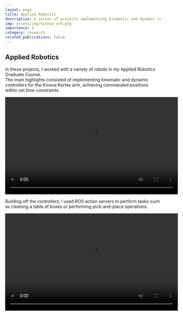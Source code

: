 ```yaml
---
layout: page
title: Applied Robotics
description: A series of projects implementing kinematic and dynamic controllers for various robots in my graduate course.
img: assets/img/kinova_arm.png
importance: 2
category: research
related_publications: false
---
```


## Applied Robotics

In these projects, I worked with a variety of robots in my Applied Robotics Graduate Course.  
The main highlights consisted of implementing kinematic and dynamic controllers
for the Kinova Kortex arm, achieving commanded positions within set time constraints.

<div class="row">
  <div class="col-sm mt-3 mt-md-0">
    <video width="560" height="315" controls>
      <source src="/assets/video/dynamics_kortex.mp4" type="video/mp4">
    </video>
  </div>
</div>

Building off the controllers, I used ROS action servers to perform tasks such as cleaning
a table of boxes or performing pick-and-place operations.

<div class="row">
  <div class="col-sm mt-3 mt-md-0">
    <video width="560" height="315" controls>
      <source src="/assets/video/cleaning_kortex.mp4" type="video/mp4">
    </video>
  </div>
</div>
